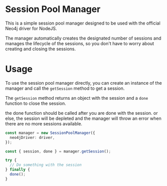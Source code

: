 # Session Pool Manager

This is a simple session pool manager designed to be used with the official Neo4j driver for NodeJS.

The manager automatically creates the designated number of sessions and manages the lifecycle of the sessions, so you don't have to worry about creating and closing the sessions.

# Usage

To use the session pool manager directly, you can create an instance of the manager and call the `getSession` method to get a session.

The `getSession` method returns an object with the session and a `done` function to close the session.

the done function should be called after you are done with the session. or else, the session will be depleted and the manager will throw an error when there are no more sessions available.

```typescript
const manager = new SessionPoolManager({
  neo4jDriver: driver,
});

const { session, done } = manager.getSession();

try {
  // Do something with the session
} finally {
  done();
}
```
